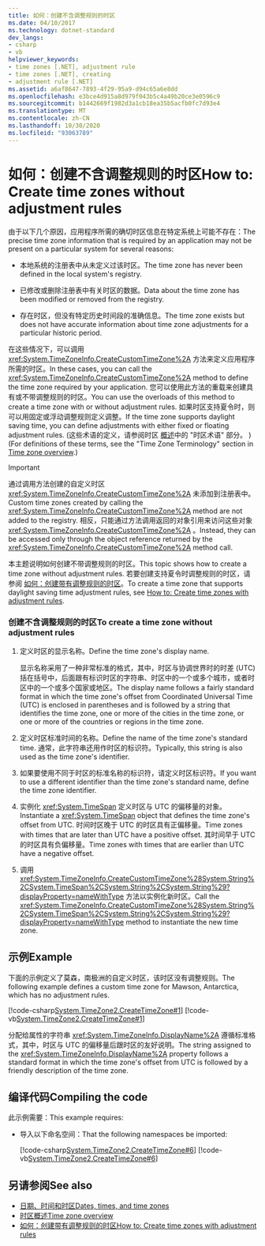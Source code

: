 ```yaml
---
title: 如何：创建不含调整规则的时区
ms.date: 04/10/2017
ms.technology: dotnet-standard
dev_langs:
- csharp
- vb
helpviewer_keywords:
- time zones [.NET], adjustment rule
- time zones [.NET], creating
- adjustment rule [.NET]
ms.assetid: a6af8647-7893-4f29-95a9-d94c65a6e8dd
ms.openlocfilehash: e3bce4d915a8d979f043b5c4a49b20ce3e0596c9
ms.sourcegitcommit: b1442669f1982d3a1cb18ea35b5acfb0fc7d93e4
ms.translationtype: MT
ms.contentlocale: zh-CN
ms.lasthandoff: 10/30/2020
ms.locfileid: "93063789"
---
```

# <a name="how-to-create-time-zones-without-adjustment-rules"></a><span data-ttu-id="b42b3-102">如何：创建不含调整规则的时区</span><span class="sxs-lookup"><span data-stu-id="b42b3-102">How to: Create time zones without adjustment rules</span></span>

<span data-ttu-id="b42b3-103">由于以下几个原因，应用程序所需的确切时区信息在特定系统上可能不存在：</span><span class="sxs-lookup"><span data-stu-id="b42b3-103">The precise time zone information that is required by an application may not be present on a particular system for several reasons:</span></span>

- <span data-ttu-id="b42b3-104">本地系统的注册表中从未定义过该时区。</span><span class="sxs-lookup"><span data-stu-id="b42b3-104">The time zone has never been defined in the local system's registry.</span></span>

- <span data-ttu-id="b42b3-105">已修改或删除注册表中有关时区的数据。</span><span class="sxs-lookup"><span data-stu-id="b42b3-105">Data about the time zone has been modified or removed from the registry.</span></span>

- <span data-ttu-id="b42b3-106">存在时区，但没有特定历史时间段的准确信息。</span><span class="sxs-lookup"><span data-stu-id="b42b3-106">The time zone exists but does not have accurate information about time zone adjustments for a particular historic period.</span></span>

<span data-ttu-id="b42b3-107">在这些情况下，可以调用 <xref:System.TimeZoneInfo.CreateCustomTimeZone%2A> 方法来定义应用程序所需的时区。</span><span class="sxs-lookup"><span data-stu-id="b42b3-107">In these cases, you can call the <xref:System.TimeZoneInfo.CreateCustomTimeZone%2A> method to define the time zone required by your application.</span></span> <span data-ttu-id="b42b3-108">您可以使用此方法的重载来创建具有或不带调整规则的时区。</span><span class="sxs-lookup"><span data-stu-id="b42b3-108">You can use the overloads of this method to create a time zone with or without adjustment rules.</span></span> <span data-ttu-id="b42b3-109">如果时区支持夏令时，则可以用固定或浮动调整规则定义调整。</span><span class="sxs-lookup"><span data-stu-id="b42b3-109">If the time zone supports daylight saving time, you can define adjustments with either fixed or floating adjustment rules.</span></span> <span data-ttu-id="b42b3-110"> (这些术语的定义，请参阅时区 [概述](time-zone-overview.md)中的 "时区术语" 部分。 ) </span><span class="sxs-lookup"><span data-stu-id="b42b3-110">(For definitions of these terms, see the "Time Zone Terminology" section in [Time zone overview](time-zone-overview.md).)</span></span>

> [!IMPORTANT]
> <span data-ttu-id="b42b3-111">通过调用方法创建的自定义时区 <xref:System.TimeZoneInfo.CreateCustomTimeZone%2A> 未添加到注册表中。</span><span class="sxs-lookup"><span data-stu-id="b42b3-111">Custom time zones created by calling the <xref:System.TimeZoneInfo.CreateCustomTimeZone%2A> method are not added to the registry.</span></span> <span data-ttu-id="b42b3-112">相反，只能通过方法调用返回的对象引用来访问这些对象 <xref:System.TimeZoneInfo.CreateCustomTimeZone%2A> 。</span><span class="sxs-lookup"><span data-stu-id="b42b3-112">Instead, they can be accessed only through the object reference returned by the <xref:System.TimeZoneInfo.CreateCustomTimeZone%2A> method call.</span></span>

<span data-ttu-id="b42b3-113">本主题说明如何创建不带调整规则的时区。</span><span class="sxs-lookup"><span data-stu-id="b42b3-113">This topic shows how to create a time zone without adjustment rules.</span></span> <span data-ttu-id="b42b3-114">若要创建支持夏令时调整规则的时区，请参阅 [如何：创建带有调整规则的时区](create-time-zones-with-adjustment-rules.md)。</span><span class="sxs-lookup"><span data-stu-id="b42b3-114">To create a time zone that supports daylight saving time adjustment rules, see [How to: Create time zones with adjustment rules](create-time-zones-with-adjustment-rules.md).</span></span>

### <a name="to-create-a-time-zone-without-adjustment-rules"></a><span data-ttu-id="b42b3-115">创建不含调整规则的时区</span><span class="sxs-lookup"><span data-stu-id="b42b3-115">To create a time zone without adjustment rules</span></span>

1. <span data-ttu-id="b42b3-116">定义时区的显示名称。</span><span class="sxs-lookup"><span data-stu-id="b42b3-116">Define the time zone's display name.</span></span>

   <span data-ttu-id="b42b3-117">显示名称采用了一种非常标准的格式，其中，时区与协调世界时的时差 (UTC) 括在括号中，后面跟有标识时区的字符串、时区中的一个或多个城市，或者时区中的一个或多个国家或地区。</span><span class="sxs-lookup"><span data-stu-id="b42b3-117">The display name follows a fairly standard format in which the time zone's offset from Coordinated Universal Time (UTC) is enclosed in parentheses and is followed by a string that identifies the time zone, one or more of the cities in the time zone, or one or more of the countries or regions in the time zone.</span></span>

2. <span data-ttu-id="b42b3-118">定义时区标准时间的名称。</span><span class="sxs-lookup"><span data-stu-id="b42b3-118">Define the name of the time zone's standard time.</span></span> <span data-ttu-id="b42b3-119">通常，此字符串还用作时区的标识符。</span><span class="sxs-lookup"><span data-stu-id="b42b3-119">Typically, this string is also used as the time zone's identifier.</span></span>

3. <span data-ttu-id="b42b3-120">如果要使用不同于时区的标准名称的标识符，请定义时区标识符。</span><span class="sxs-lookup"><span data-stu-id="b42b3-120">If you want to use a different identifier than the time zone's standard name, define the time zone identifier.</span></span>

4. <span data-ttu-id="b42b3-121">实例化 <xref:System.TimeSpan> 定义时区与 UTC 的偏移量的对象。</span><span class="sxs-lookup"><span data-stu-id="b42b3-121">Instantiate a <xref:System.TimeSpan> object that defines the time zone's offset from UTC.</span></span> <span data-ttu-id="b42b3-122">时间时区晚于 UTC 的时区具有正偏移量。</span><span class="sxs-lookup"><span data-stu-id="b42b3-122">Time zones with times that are later than UTC have a positive offset.</span></span> <span data-ttu-id="b42b3-123">其时间早于 UTC 的时区具有负偏移量。</span><span class="sxs-lookup"><span data-stu-id="b42b3-123">Time zones with times that are earlier than UTC have a negative offset.</span></span>

5. <span data-ttu-id="b42b3-124">调用 <xref:System.TimeZoneInfo.CreateCustomTimeZone%28System.String%2CSystem.TimeSpan%2CSystem.String%2CSystem.String%29?displayProperty=nameWithType> 方法以实例化新时区。</span><span class="sxs-lookup"><span data-stu-id="b42b3-124">Call the <xref:System.TimeZoneInfo.CreateCustomTimeZone%28System.String%2CSystem.TimeSpan%2CSystem.String%2CSystem.String%29?displayProperty=nameWithType> method to instantiate the new time zone.</span></span>

## <a name="example"></a><span data-ttu-id="b42b3-125">示例</span><span class="sxs-lookup"><span data-stu-id="b42b3-125">Example</span></span>

<span data-ttu-id="b42b3-126">下面的示例定义了莫森，南极洲的自定义时区，该时区没有调整规则。</span><span class="sxs-lookup"><span data-stu-id="b42b3-126">The following example defines a custom time zone for Mawson, Antarctica, which has no adjustment rules.</span></span>

[!code-csharp[System.TimeZone2.CreateTimeZone#1](../../../samples/snippets/csharp/VS_Snippets_CLR_System/system.TimeZone2.CreateTimeZone/cs/System.TimeZone2.CreateTimeZone.cs#1)]
[!code-vb[System.TimeZone2.CreateTimeZone#1](../../../samples/snippets/visualbasic/VS_Snippets_CLR_System/system.TimeZone2.CreateTimeZone/vb/System.TimeZone2.CreateTimeZone.vb#1)]

<span data-ttu-id="b42b3-127">分配给属性的字符串 <xref:System.TimeZoneInfo.DisplayName%2A> 遵循标准格式，其中，时区与 UTC 的偏移量后跟时区的友好说明。</span><span class="sxs-lookup"><span data-stu-id="b42b3-127">The string assigned to the <xref:System.TimeZoneInfo.DisplayName%2A> property follows a standard format in which the time zone's offset from UTC is followed by a friendly description of the time zone.</span></span>

## <a name="compiling-the-code"></a><span data-ttu-id="b42b3-128">编译代码</span><span class="sxs-lookup"><span data-stu-id="b42b3-128">Compiling the code</span></span>

<span data-ttu-id="b42b3-129">此示例需要：</span><span class="sxs-lookup"><span data-stu-id="b42b3-129">This example requires:</span></span>

- <span data-ttu-id="b42b3-130">导入以下命名空间：</span><span class="sxs-lookup"><span data-stu-id="b42b3-130">That the following namespaces be imported:</span></span>

  [!code-csharp[System.TimeZone2.CreateTimeZone#6](../../../samples/snippets/csharp/VS_Snippets_CLR_System/system.TimeZone2.CreateTimeZone/cs/System.TimeZone2.CreateTimeZone.cs#6)]
  [!code-vb[System.TimeZone2.CreateTimeZone#6](../../../samples/snippets/visualbasic/VS_Snippets_CLR_System/system.TimeZone2.CreateTimeZone/vb/System.TimeZone2.CreateTimeZone.vb#6)]

## <a name="see-also"></a><span data-ttu-id="b42b3-131">另请参阅</span><span class="sxs-lookup"><span data-stu-id="b42b3-131">See also</span></span>

- [<span data-ttu-id="b42b3-132">日期、时间和时区</span><span class="sxs-lookup"><span data-stu-id="b42b3-132">Dates, times, and time zones</span></span>](index.md)
- [<span data-ttu-id="b42b3-133">时区概述</span><span class="sxs-lookup"><span data-stu-id="b42b3-133">Time zone overview</span></span>](time-zone-overview.md)
- [<span data-ttu-id="b42b3-134">如何：创建带有调整规则的时区</span><span class="sxs-lookup"><span data-stu-id="b42b3-134">How to: Create time zones with adjustment rules</span></span>](create-time-zones-with-adjustment-rules.md)
